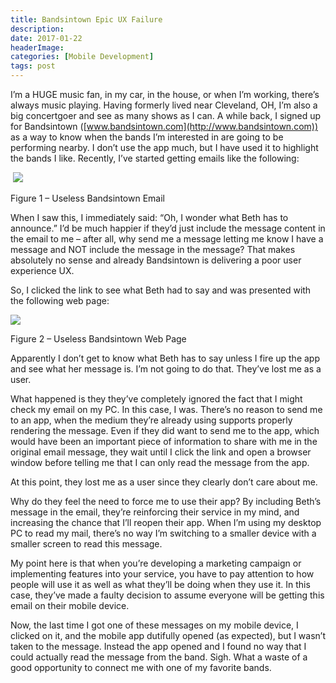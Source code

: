 ```yaml
---
title: Bandsintown Epic UX Failure
description: 
date: 2017-01-22
headerImage: 
categories: [Mobile Development]
tags: post
---
```


I’m a HUGE music fan, in my car, in the house, or when I’m working, there’s always music playing. Having formerly lived near Cleveland, OH, I’m also a big concertgoer and see as many shows as I can. A while back, I signed up for Bandsintown ([www.bandsintown.com](http://www.bandsintown.com)) as a way to know when the bands I’m interested in are going to be performing nearby. I don’t use the app much, but I have used it to highlight the bands I like. Recently, I’ve started getting emails like the following:

 ![](images/stories/2017/bandsintown-1.png)

Figure 1 – Useless Bandsintown Email

When I saw this, I immediately said: “Oh, I wonder what Beth has to announce.” I’d be much happier if they’d just include the message content in the email to me – after all, why send me a message letting me know I have a message and NOT include the message in the message? That makes absolutely no sense and already Bandsintown is delivering a poor user experience UX.

So, I clicked the link to see what Beth had to say and was presented with the following web page:

![](images/stories/2017/bandsintown-2.png)

Figure 2 – Useless Bandsintown Web Page

Apparently I don’t get to know what Beth has to say unless I fire up the app and see what her message is. I’m not going to do that. They’ve lost me as a user.

What happened is they they’ve completely ignored the fact that I might check my email on my PC. In this case, I was. There’s no reason to send me to an app, when the medium they’re already using supports properly rendering the message. Even if they did want to send me to the app, which would have been an important piece of information to share with me in the original email message, they wait until I click the link and open a browser window before telling me that I can only read the message from the app.

At this point, they lost me as a user since they clearly don’t care about me.

Why do they feel the need to force me to use their app? By including Beth’s message in the email, they’re reinforcing their service in my mind, and increasing the chance that I’ll reopen their app. When I’m using my desktop PC to read my mail, there’s no way I’m switching to a smaller device with a smaller screen to read this message.

My point here is that when you’re developing a marketing campaign or implementing features into your service, you have to pay attention to how people will use it as well as what they’ll be doing when they use it. In this case, they’ve made a faulty decision to assume everyone will be getting this email on their mobile device.

Now, the last time I got one of these messages on my mobile device, I clicked on it, and the mobile app dutifully opened (as expected), but I wasn’t taken to the message. Instead the app opened and I found no way that I could actually read the message from the band. Sigh. What a waste of a good opportunity to connect me with one of my favorite bands.